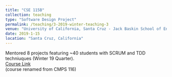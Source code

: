 ```yaml
---
title: "CSE 115B"
collection: teaching
type: "Software Design Project"
permalink: /teaching/3-2019-winter-teaching-3
venue: "University of California, Santa Cruz - Jack Baskin School of Engineering"
date: 2019-1-15
location: "Santa Cruz, California"
---
```


Mentored 8 projects featuring ~40 students with SCRUM and TDD techniuques (Winter 19 Quarter). 
<br>
<a href="https://courses.soe.ucsc.edu/courses/cse115b">Course Link</a>
<br>
(course renamed from CMPS 116)